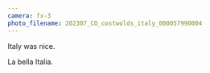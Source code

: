 ```yaml
---
camera: fx-3
photo_filename: 202307_CO_costwolds_italy_000057990004
---
```


Italy was nice.

La bella Italia.